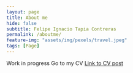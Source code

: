 ```yaml
---
layout: page
title: About me
hide: false
subtitle: Felipe Ignacio Tapia Contreras
permalink: /aboutme/
feature-img: "assets/img/pexels/travel.jpeg"
tags: [Page]
---
```


Work in progress
Go to my CV [Link to CV post](https://feltapiacontreras.github.io/2023/07/30/CV.html)
